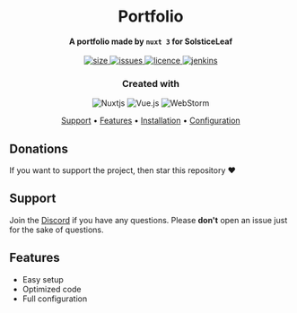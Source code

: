 <h1 align="center">
  <img src=""  alt=""/>
  <br>Portfolio<br>
</h1>

<p align="center">
  <b>A portfolio made by <code>nuxt 3</code> for SolsticeLeaf</b><br><br>

  <a href="https://github.com/SolsticeLeaf/portfolio">
    <img src="https://img.shields.io/github/repo-size/SolsticeLeaf/portfolio?style=flat-square" alt="size"> 
  </a>
  <a href="https://github.com/SolsticeLeaf/portfolio/issues">
    <img src="https://img.shields.io/github/issues/SolsticeLeaf/portfolio?style=flat-square" alt="issues"> 
  </a>
  <a href="https://github.com/SolsticeLeaf/portfolio/blob/master/LICENSE">
    <img src="https://img.shields.io/github/license/SolsticeLeaf/portfolio?style=flat-square" alt="licence"> 
  </a>
  <a href="https://jenkins.sleaf.dev/job/Portfolio/">
    <img src="https://jenkins.sleaf.dev/job/Portfolio/badge/icon?style=flat-square" alt="jenkins">
  </a>
<br>
</p>

<h3 align="center">
  Created with
</h3>

<center>

![Nuxtjs](https://img.shields.io/badge/Nuxt-002E3B?style=for-the-badge&logo=nuxtdotjs&logoColor=#00DC82)
![Vue.js]()
![WebStorm](https://img.shields.io/badge/webstorm-143?style=for-the-badge&logo=webstorm&logoColor=white&color=black)

</center>

<p align="center">
<a href="#support">Support</a> •
<a href="#features">Features</a> •
<a href="#download">Installation</a> •
<a href="#usage">Configuration</a>
</p>

## Donations

If you want to support the project, then
star this repository ♥

## Support

Join the [Discord](https://discord.gg/ec7y5NY82b) if you have any questions.
Please **don't** open an issue just for the sake of questions.

## Features

- Easy setup
- Optimized code
- Full configuration
